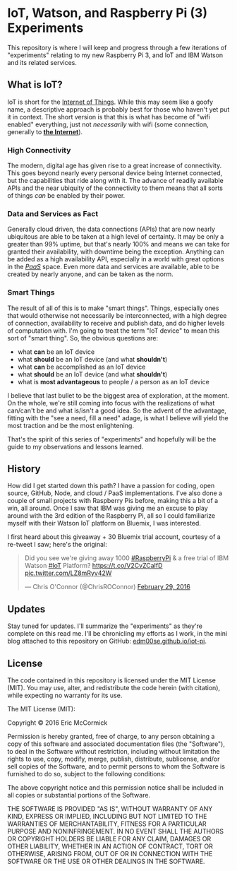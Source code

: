 # IoT, Watson, and Raspberry Pi (3) Experiments

This repository is where I will keep and progress through a few iterations of "experiments" relating to my new Raspberry Pi 3, and IoT and IBM Watson and its related services.

## What is IoT?

IoT is short for the [Internet of Things](https://en.wikipedia.org/wiki/Internet_of_Things). While this may seem like a goofy name, a descriptive approach is probably best for those who haven't yet put it in context. The short version is that this is what has become of "wifi enabled" everything, just not _necessarily_ with wifi (some connection, generally to [**the Internet**](https://twitter.com/edm00se/status/716318922069393408)).

### High Connectivity

The modern, digital age has given rise to a great increase of connectivity. This goes beyond nearly every personal device being Internet connected, but the capabilities that ride along with it. The advance of readily available APIs and the near ubiquity of the connectivity to them means that all sorts of things _can_ be enabled by their power.

### Data and Services as Fact

Generally cloud driven, the data connections (APIs) that are now nearly ubiquitous are able to be taken at a high level of certainty. It may be only a greater than 99% uptime, but that's nearly 100% and means we can take for granted their availability, with downtime being the exception. Anything can be added as a high availability API, especially in a world with great options in the [_PaaS_](https://en.wikipedia.org/wiki/Platform_as_a_service) space. Even more data and services are available, able to be created by nearly anyone, and can be taken as the norm.

### Smart Things

The result of all of this is to make "smart things". Things, especially ones that would otherwise not necessarily be interconnected, with a high degree of connection, availability to receive and publish data, and do higher levels of computation with. I'm going to treat the term "IoT device" to mean this sort of "smart thing". So, the obvious questions are:

* what **can** be an IoT device
* what **should** be an IoT device (and what **shouldn't**)
* what **can** be accomplished as an IoT device
* what **should** be an IoT device (and what **shouldn't**)
* what is **most advantageous** to people / a person as an IoT device

I believe that last bullet to be the biggest area of exploration, at the moment. On the whole, we're still coming into focus with the realizations of what can/can't be and what is/isn't a good idea. So the advent of the advantage, fitting with the "see a need, fill a need" adage, is what I believe will yield the most traction and be the most enlightening.

That's the spirit of this series of "experiments" and hopefully will be the guide to my observations and lessons learned.

## History

How did I get started down this path? I have a passion for coding, open source, GitHub, Node, and cloud / PaaS implementations. I've also done a couple of small projects with Raspberry Pis before, making this a bit of a win, all around. Once I saw that IBM was giving me an excuse to play around with the 3rd edition of the Raspberry Pi, all so I could familiarize myself with their Watson IoT platform on Bluemix, I was interested.

I first heard about this giveaway + 30 Bluemix trial account, courtesy of a re-tweet I saw; here's the original:

<blockquote class="twitter-tweet" data-lang="en"><p lang="en" dir="ltr">Did you see we&#39;re giving away 1000 <a href="https://twitter.com/hashtag/RaspberryPi?src=hash">#RaspberryPi</a> &amp; a free trial of IBM Watson <a href="https://twitter.com/hashtag/IoT?src=hash">#IoT</a> Platform? <a href="https://t.co/V2CvZCaIfD">https://t.co/V2CvZCaIfD</a> <a href="https://t.co/LZ8mRyv42W">pic.twitter.com/LZ8mRyv42W</a></p>&mdash; Chris O&#39;Connor (@ChrisROConnor) <a href="https://twitter.com/ChrisROConnor/status/704371556156207104">February 29, 2016</a></blockquote> <script async src="//platform.twitter.com/widgets.js" charset="utf-8"></script>

## Updates

Stay tuned for updates. I'll summarize the "experiments" as they're complete on this read me. I'll be chronicling my efforts as I work, in the mini blog attached to this repository on GitHub: [edm00se.github.io/iot-pi](https://edm00se.github.io/iot-pi).

## License

The code contained in this repository is licensed under the MIT License (MIT). You may use, alter, and redistribute the code herein (with citation), while expecting no warranty for its use.

The MIT License (MIT):

Copyright &copy; 2016 Eric McCormick

Permission is hereby granted, free of charge, to any person obtaining a copy of this software and associated documentation files (the "Software"), to deal in the Software without restriction, including without limitation the rights to use, copy, modify, merge, publish, distribute, sublicense, and/or sell copies of the Software, and to permit persons to whom the Software is furnished to do so, subject to the following conditions:

The above copyright notice and this permission notice shall be included in all copies or substantial portions of the Software.

THE SOFTWARE IS PROVIDED "AS IS", WITHOUT WARRANTY OF ANY KIND, EXPRESS OR IMPLIED, INCLUDING BUT NOT LIMITED TO THE WARRANTIES OF MERCHANTABILITY, FITNESS FOR A PARTICULAR PURPOSE AND NONINFRINGEMENT. IN NO EVENT SHALL THE AUTHORS OR COPYRIGHT HOLDERS BE LIABLE FOR ANY CLAIM, DAMAGES OR OTHER LIABILITY, WHETHER IN AN ACTION OF CONTRACT, TORT OR OTHERWISE, ARISING FROM, OUT OF OR IN CONNECTION WITH THE SOFTWARE OR THE USE OR OTHER DEALINGS IN THE SOFTWARE.
